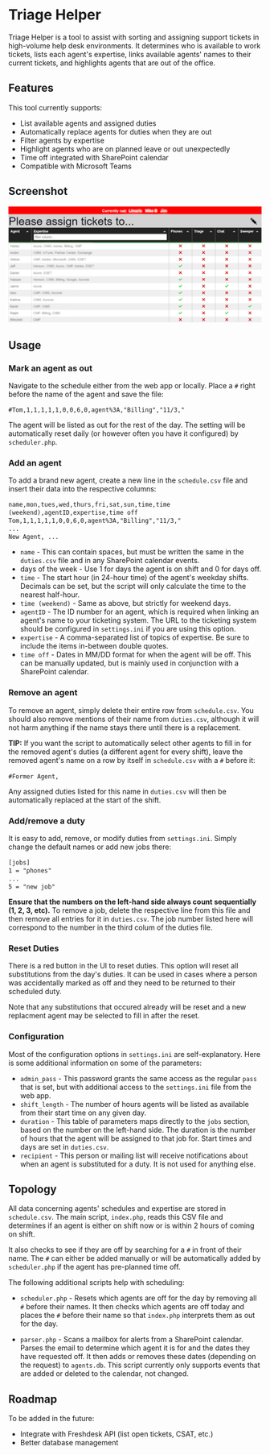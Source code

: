 # Triage Helper

Triage Helper is a tool to assist with sorting and assigning support tickets in high-volume help desk environments. It determines who is available to work tickets, lists each agent's expertise, links available agents' names to their current tickets, and highlights agents that are out of the office.

## Features

This tool currently supports:

* List available agents and assigned duties
* Automatically replace agents for duties when they are out
* Filter agents by expertise
* Highlight agents who are on planned leave or out unexpectedly
* Time off integrated with SharePoint calendar
* Compatible with Microsoft Teams

## Screenshot

![Screenshot](https://github.com/jnabasny/triage-helper/blob/master/screenshot.png)

## Usage

### Mark an agent as out

Navigate to the schedule either from the web app or locally. Place a `#` right before the name of the agent and save the file:

```
#Tom,1,1,1,1,1,0,0,6,0,agent%3A,"Billing","11/3,"
```

The agent will be listed as out for the rest of the day. The setting will be automatically reset daily (or however often you have it configured) by `scheduler.php`. 

### Add an agent

To add a brand new agent, create a new line in the `schedule.csv` file and insert their data into the respective columns:

```
name,mon,tues,wed,thurs,fri,sat,sun,time,time (weekend),agentID,expertise,time off
Tom,1,1,1,1,1,0,0,6,0,agent%3A,"Billing","11/3,"
...
New Agent, ...
```

- `name` - This can contain spaces, but must be written the same in the `duties.csv` file and in any SharePoint calendar events.
- days of the week - Use 1 for days the agent is on shift and 0 for days off.
- `time` - The start hour (in 24-hour time) of the agent's weekday shifts. Decimals can be set, but the script will only calculate the time to the nearest half-hour.
- `time (weekend)` - Same as above, but strictly for weekend days.
- `agentID` - The ID number for an agent, which is required when linking an agent's name to your ticketing system. The URL to the ticketing system should be configured in `settings.ini` if you are using this option.
- `expertise` - A comma-separated list of topics of expertise. Be sure to include the items in-between double quotes.
- `time off` - Dates in MM/DD format for when the agent will be off. This can be manually updated, but is mainly used in conjunction with a SharePoint calendar.

### Remove an agent

To remove an agent, simply delete their entire row from `schedule.csv`. You should also remove mentions of their name from `duties.csv`, although it will not harm anything if the name stays there until there is a replacement.

__TIP:__ If you want the script to automatically select other agents to fill in for the removed agent's duties (a different agent for every shift), leave the removed agent's name on a row by itself in `schedule.csv` with a `#` before it:

`#Former Agent,`

Any assigned duties listed for this name in `duties.csv` will then be automatically replaced at the start of the shift.

### Add/remove a duty

It is easy to add, remove, or modify duties from `settings.ini`. Simply change the default names or add new jobs there:

```
[jobs]
1 = "phones"
...
5 = "new job"
```

__Ensure that the numbers on the left-hand side always count sequentially (1, 2, 3, etc).__ To remove a job, delete the respective line from this file and then remove all entries for it in `duties.csv`. The job number listed here will correspond to the number in the third colum of the duties file.

### Reset Duties

There is a red button in the UI to reset duties. This option will reset all substitutions from the day's duties. It can be used in cases where a person was accidentally marked as off and they need to be returned to their scheduled duty. 

Note that any substitutions that occured already will be reset and a new replacment agent may be selected to fill in after the reset.

### Configuration

Most of the configuration options in `settings.ini` are self-explanatory. Here is some additional information on some of the parameters:

- `admin_pass` - This password grants the same access as the regular `pass` that is set, but with additional access to the `settings.ini` file from the web app.
- `shift_length` - The number of hours agents will be listed as available from their start time on any given day.
- `duration` - This table of parameters maps directly to the `jobs` section, based on the number on the left-hand side. The duration is the number of hours that the agent will be assigned to that job for. Start times and days are set in `duties.csv`.
- `recipient` - This person or mailing list will receive notifications about when an agent is substituted for a duty. It is not used for anything else.

## Topology

All data concerning agents' schedules and expertise are stored in `schedule.csv`. The main script, `index.php`, reads this CSV file and determines if an agent is either on shift now or is within 2 hours of coming on shift.

It also checks to see if they are off by searching for a `#` in front of their name. The `#` can either be added manually or will be automatically added by `scheduler.php` if the agent has pre-planned time off.

The following additional scripts help with scheduling:

* `scheduler.php` - Resets which agents are off for the day by removing all `#` before their names. It then checks which agents are off today and places the `#` before their name so that `index.php` interprets them as out for the day.

* `parser.php` - Scans a mailbox for alerts from a SharePoint calendar. Parses the email to determine which agent it is for and the dates they have requested off. It then adds or removes these dates (depending on the request) to `agents.db`. This script currently only supports events that are added or deleted to the calendar, not changed.

## Roadmap

To be added in the future:

* Integrate with Freshdesk API (list open tickets, CSAT, etc.)
* Better database management
